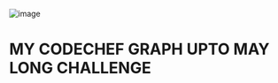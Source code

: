 ![image](https://user-images.githubusercontent.com/62868878/104332501-41696600-5516-11eb-8cbe-ee755e31a01c.png)

# MY CODECHEF GRAPH UPTO MAY LONG CHALLENGE
